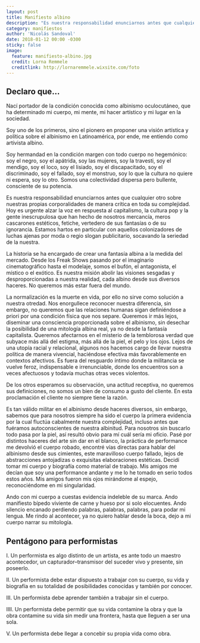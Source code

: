 ```yaml
---
layout: post
title: Manifiesto albino
description: "Es nuestra responsabilidad enunciarnos antes que cualquier otro sobre nuestras propias corporalidades de manera crítica en toda su complejidad. Hoy es urgente alzar la voz en respuesta al capitalismo, la cultura pop y la gente inescrupulosa que han hecho de nosotros mercancía, meros cascarones estéticos, fetiche, vertedero de sus fantasías o de su ignorancia. Estamos hartos en particular con aquellos colonizadores de luchas ajenas por moda o regio slogan publicitario, socavando la seriedad de la nuestra."
category: manifiestos
author: 'Nicolás Sandoval'
date: 2018-01-12 00:00 -0300
sticky: false
image:
  feature: manifiesto-albino.jpg
  credit: Lorna Remmele
  creditlink: http://lornaremmele.wixsite.com/foto
---
```


## Declaro que…

Nací portador de la condición conocida como albinismo oculocutáneo, que ha determinado mi cuerpo, mi mente, mi hacer artístico y mi lugar en la sociedad.

Soy uno de los primeros, sino el pionero en proponer una visión artística y política sobre el albinismo en Latinoamérica, por ende, me entiendo como artivista albino.

Soy hermandad en la condición margen con todo cuerpo no hegemónico: soy el negro, soy el apátrida, soy las mujeres, soy la travesti, soy el mendigo, soy el loco, soy el lisiado, soy el discapacitado, soy el discriminado, soy el fallado, soy el monstruo, soy lo que la cultura no quiere ni espera, soy lo otro. Somos una colectividad dispersa pero bullente, consciente de su potencia.

Es nuestra responsabilidad enunciarnos antes que cualquier otro sobre nuestras propias corporalidades de manera crítica en toda su complejidad. Hoy es urgente alzar la voz en respuesta al capitalismo, la cultura pop y la gente inescrupulosa que han hecho de nosotros mercancía, meros cascarones estéticos, fetiche, vertedero de sus fantasías o de su ignorancia. Estamos hartos en particular con aquellos colonizadores de luchas ajenas por moda o regio slogan publicitario, socavando la seriedad de la nuestra.

La historia se ha encargado de crear una fantasía albina a la medida del mercado. Desde los Freak Shows pasando por el imaginario cinematográfico hasta el modelaje, somos el bufón, el antagonista, el místico o el exótico. Es nuestra misión abolir las visiones sesgadas y desproporcionadas a nuestra realidad, cada albino desde sus diversos haceres. No queremos más estar fuera del mundo.

La normalización es la muerte en vida, por ello no sirve como solución a nuestra otredad. Nos enorgullece reconocer nuestra diferencia, sin embargo, no queremos que las relaciones humanas sigan definiéndose a priori por una condición física que nos separe. Queremos ir más lejos, diseminar una consciencia proporcionada sobre el albinismo, sin desechar la posibilidad de una mitología albina real, ya no desde la fantasía capitalista. Queremos afectarnos en el misterio de la temblorosa verdad que subyace más allá del estigma, más allá de la piel, el pelo y los ojos. Lejos de una utopía racial y relacional, algunos nos hacemos cargo de llevar nuestra política de manera vivencial, haciéndose efectiva más favorablemente en contextos afectivos. Es fuera del resguardo íntimo donde la militancia se vuelve feroz, indispensable e irrenunciable, donde los encuentros son a veces afectuosos y todavía muchas otras veces violentos.

De los otros esperamos su observación, una actitud receptiva, no queremos sus definiciones, no somos un bien de consumo a gusto del cliente. En esta proclamación el cliente no siempre tiene la razón.

Es tan válido militar en el albinismo desde haceres diversos, sin embargo, sabemos que para nosotros siempre ha sido el cuerpo la primera evidencia por la cual fluctúa cabalmente nuestra complejidad, incluso antes que fuéramos autoconscientes de nuestra albinitud. Para nosotros sin buscarlo todo pasa por la piel, así resultó obvio para mí cuál sería mi oficio. Pasé por distintos haceres del arte sin dar en el blanco, la práctica de performance me devolvió el cuerpo robado, encontré vías directas para hablar del albinismo desde sus cimientes, este maravilloso cuerpo fallado, lejos de abstracciones antojadizas o exquisitas elaboraciones estéticas. Decidí tomar mi cuerpo y biografía como material de trabajo. Mis amigos me decían que soy una performance andante y me lo he tomado en serio todos estos años. Mis amigos fueron mis ojos mirándome al espejo, reconociéndome en mi singularidad.

Ando con mi cuerpo a cuestas evidencia indeleble de su marca. Ando manifiesto bípedo viviente de carne y hueso por si solo elocuentes. Ando silencio encanado perdiendo palabras, palabras, palabras, para podar mi lengua. Me rindo al acontecer, ya no quiero hablar desde la boca, dejo a mi cuerpo narrar su mitología.

## Pentágono para performistas

I.  Un performista es algo distinto de un artista, es ante todo un maestro acontecedor, un capturador–transmisor del suceder vivo y presente, sin poseerlo.

II.  Un performista debe estar dispuesto a trabajar con su cuerpo, su vida y biografía en su totalidad de posibilidades conocidas y también por conocer.

III.  Un performista debe aprender también a trabajar sin el cuerpo.

IIII.  Un performista debe permitir que su vida contamine la obra y que la obra contamine su vida sin medir una frontera, hasta que lleguen a ser una sola.

V.  Un performista debe llegar a concebir su propia vida como obra.
